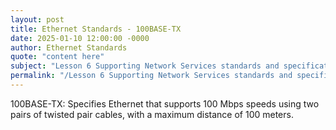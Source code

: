 ```yaml
---
layout: post
title: Ethernet Standards - 100BASE-TX
date: 2025-01-10 12:00:00 -0000
author: Ethernet Standards
quote: "content here"
subject: "Lesson 6 Supporting Network Services standards and specifications"
permalink: "/Lesson 6 Supporting Network Services standards and specifications/Ethernet Standards/Ethernet Standards - 100BASE-TX"
---
```


100BASE-TX: Specifies Ethernet that supports 100 Mbps speeds using two pairs of twisted pair cables, with a maximum distance of 100 meters.
